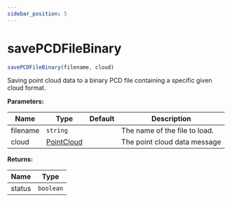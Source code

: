 ```yaml
---
sidebar_position: 5
---
```


# savePCDFileBinary

```ts
savePCDFileBinary(filename, cloud)
```

Saving point cloud data to a binary PCD file containing a specific given cloud format.

**Parameters:**

| Name     | Type                                                | Default | Description                   |
| -------- | --------------------------------------------------- | ------- | ----------------------------- |
| filename | `string`                                            |         | The name of the file to load. |
| cloud    | [PointCloud](/docs/api/basic-structures#pointcloud) |         | The point cloud data message  |

**Returns:**

| Name   | Type      |
| ------ | --------- |
| status | `boolean` |